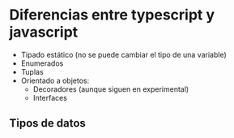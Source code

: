 # Diferencias entre typescript y javascript

- Tipado estático (no se puede cambiar el tipo de una variable)
- Enumerados
- Tuplas
- Orientado a objetos:
  - Decoradores (aunque siguen en experimental)
  - Interfaces

## Tipos de datos


